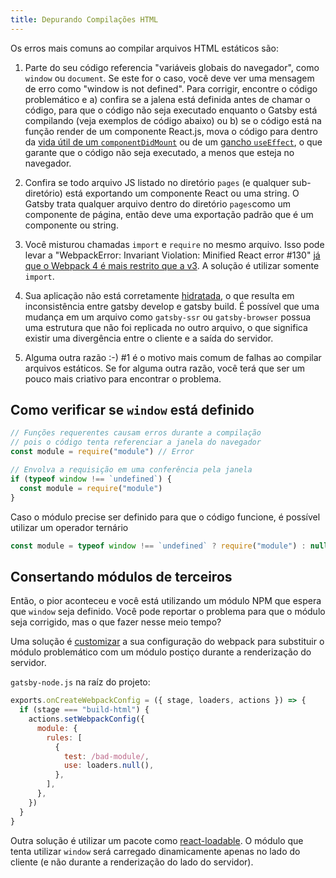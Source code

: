 ```yaml
---
title: Depurando Compilações HTML
---
```


Os erros mais comuns ao compilar arquivos HTML estáticos são:

1.  Parte do seu código referencia "variáveis globais do navegador", como `window` ou `document`.
    Se este for o caso, você deve ver uma mensagem de erro como "window is not defined". Para
    corrigir, encontre o código problemático e a) confira se a jalena está definida antes de chamar o
    código, para que o código não   seja executado enquanto o Gatsby está compilando (veja exemplos
    de código abaixo) ou b) se o código está na função render de um componente React.js, mova o
    código para dentro da [vida útil de um `componentDidMount`](https://pt-br.reactjs.org/docs/react-component.html#componentdidmount) ou de um [gancho `useEffect`](https://pt-br.reactjs.org/docs/hooks-reference.html#useeffect),    o que garante que o código não seja executado, a menos que esteja
    no navegador.

1.  Confira se todo arquivo JS listado no diretório `pages` (e qualquer sub-diretório)
    está exportando um componente React ou uma string. O Gatsby trata qualquer arquivo
    dentro do diretório `pages`como um componente de página, então deve uma exportação
    padrão que é um componente ou string.

1.  Você misturou chamadas `import` e `require` no mesmo arquivo. Isso pode levar a
    "WebpackError: Invariant Violation: Minified React error #130" [já que o Webpack 4
    é mais restrito que a v3](/docs/migrating-from-v1-to-v2/#convert-to-either-pure-commonjs-or-pure-es6).
    A solução é utilizar somente `import`.

1.  Sua aplicação não está corretamente [hidratada](https://pt-br.reactjs.org/docs/react-dom.html),
    o que resulta em inconsistência entre gatsby develop e gatsby build. É possível que uma mudança em
    um arquivo como `gatsby-ssr` ou `gatsby-browser` possua uma estrutura que não foi replicada no outro
    arquivo, o que significa existir uma divergência entre o cliente e a saída do servidor.

1.  Alguma outra razão :-) #1 é o motivo mais comum de falhas ao compilar arquivos estáticos.
    Se for alguma outra razão, você terá que ser um pouco mais criativo para encontrar o problema.

## Como verificar se `window` está definido

```javascript
// Funções requerentes causam erros durante a compilação
// pois o código tenta referenciar a janela do navegador
const module = require("module") // Error

// Envolva a requisição em uma conferência pela janela
if (typeof window !== `undefined`) {
  const module = require("module")
}
```

Caso o módulo precise ser definido para que o código funcione, é possível utilizar um operador ternário

```javascript
const module = typeof window !== `undefined` ? require("module") : null
```

## Consertando módulos de terceiros

Então, o pior aconteceu e você está utilizando um módulo NPM que espera que `window`
seja definido. Você pode reportar o problema para que o módulo seja corrigido, mas
o que fazer nesse meio tempo?

Uma solução é [customizar](/docs/add-custom-webpack-config) a sua configuração do
webpack para substituir o módulo problemático com um módulo postiço durante a
renderização do servidor.

`gatsby-node.js` na raíz do projeto:

```js:title=gatsby-node.js
exports.onCreateWebpackConfig = ({ stage, loaders, actions }) => {
  if (stage === "build-html") {
    actions.setWebpackConfig({
      module: {
        rules: [
          {
            test: /bad-module/,
            use: loaders.null(),
          },
        ],
      },
    })
  }
}
```

Outra solução é utilizar um pacote como [react-loadable](https://github.com/jamiebuilds/react-loadable). O módulo que tenta utilizar `window` será carregado dinamicamente apenas no lado do cliente (e não durante a renderização do lado do servidor).
